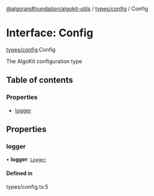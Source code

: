 [@algorandfoundation/algokit-utils](../README.md) / [types/config](../modules/types_config.md) / Config

# Interface: Config

[types/config](../modules/types_config.md).Config

The AlgoKit configuration type

## Table of contents

### Properties

- [logger](types_config.Config.md#logger)

## Properties

### logger

• **logger**: [`Logger`](../modules/types_logging.md#logger)

#### Defined in

types/config.ts:5
